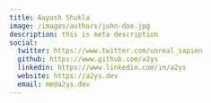 ```yaml
---
title: Aayush Shukla
image: /images/authors/john-doe.jpg
description: this is meta description
social:
  twitter: https://www.twitter.com/unreal_sapien
  github: https://www.github.com/a2ys
  linkedin: https://www.linkedin.com/in/a2ys
  website: https://a2ys.dev
  email: me@a2ys.dev
---
```


